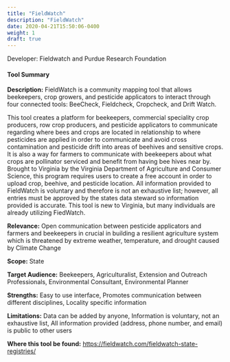 ```yaml
---
title: "FieldWatch"
description: "FieldWatch"
date: 2020-04-21T15:50:06-0400
weight: 1
draft: true
---
```

Developer: Fieldwatch and Purdue Research Foundation

#### Tool Summary
**Description:** FieldWatch is a community mapping tool that allows beekeepers, crop growers, and pesticide applicators to interact through four connected tools: BeeCheck, Fieldcheck, Cropcheck, and Drift Watch.  

This tool creates a platform for beekeepers, commercial speciality crop producers, row crop producers, and pesticide applicators to communicate regarding where bees and crops are located in relationship to where pesticides are applied in order to communicate and avoid cross contamination and pesticide drift into areas of beehives and sensitive crops. It is also a way for farmers to communicate with beekeepers about what crops are pollinator serviced and benefit from having bee hives near by. Brought to Virginia by the Virginia Department of Agriculture and Consumer Science, this program requires users to create a free account in order to upload crop, beehive, and pesticide location. All information provided to FieldWatch is voluntary and therefore is not an exhaustive list; however, all entries must be approved by the states data steward so information provided is accurate. This tool is new to Virginia, but many individuals are already utilizing FiedWatch.

**Relevance:** Open communication between pesticide applicators and farmers and beekeepers in crucial in building a resilient agriculture system which is threatened by extreme weather, temperature, and drought caused by Climate Change

**Scope:** State

**Target Audience:** Beekeepers, Agriculturalist, Extension and Outreach Professionals, Environmental Consultant, Environmental Planner

**Strengths:** Easy to use interface, Promotes communication between different disciplines, Locality specific information

**Limitations:** Data can be added by anyone, Information is voluntary, not an exhaustive list, All information provided (address, phone number, and email) is public to other users

**Where this tool be found:** https://fieldwatch.com/fieldwatch-state-registries/
